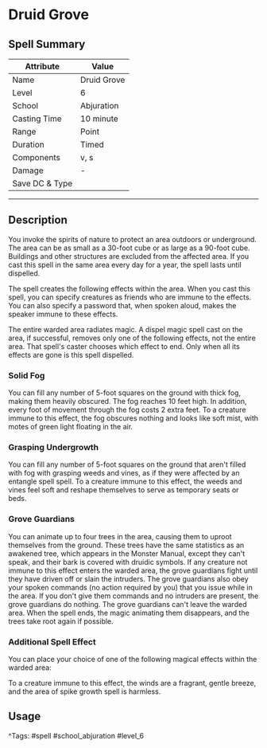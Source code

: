 # Druid Grove

## Spell Summary

| Attribute        | Value                  |
|------------------|------------------------|
| Name             | Druid Grove                 |
| Level            | 6                |
| School           | Abjuration          |
| Casting Time     | 10 minute              |
| Range            | Point            |
| Duration         | Timed             |
| Components       | v, s             |
| Damage           | -               |
| Save DC & Type   |              |

---

## Description

You invoke the spirits of nature to protect an area outdoors or underground. The area can be as small as a 30-foot cube or as large as a 90-foot cube. Buildings and other structures are excluded from the affected area. If you cast this spell in the same area every day for a year, the spell lasts until dispelled.

The spell creates the following effects within the area. When you cast this spell, you can specify creatures as friends who are immune to the effects. You can also specify a password that, when spoken aloud, makes the speaker immune to these effects.

The entire warded area radiates magic. A dispel magic spell cast on the area, if successful, removes only one of the following effects, not the entire area. That spell's caster chooses which effect to end. Only when all its effects are gone is this spell dispelled.

### Solid Fog

You can fill any number of 5-foot squares on the ground with thick fog, making them heavily obscured. The fog reaches 10 feet high. In addition, every foot of movement through the fog costs 2 extra feet. To a creature immune to this effect, the fog obscures nothing and looks like soft mist, with motes of green light floating in the air.

### Grasping Undergrowth

You can fill any number of 5-foot squares on the ground that aren't filled with fog with grasping weeds and vines, as if they were affected by an entangle spell spell. To a creature immune to this effect, the weeds and vines feel soft and reshape themselves to serve as temporary seats or beds.

### Grove Guardians

You can animate up to four trees in the area, causing them to uproot themselves from the ground. These trees have the same statistics as an awakened tree, which appears in the Monster Manual, except they can't speak, and their bark is covered with druidic symbols. If any creature not immune to this effect enters the warded area, the grove guardians fight until they have driven off or slain the intruders. The grove guardians also obey your spoken commands (no action required by you) that you issue while in the area. If you don't give them commands and no intruders are present, the grove guardians do nothing. The grove guardians can't leave the warded area. When the spell ends, the magic animating them disappears, and the trees take root again if possible.

### Additional Spell Effect

You can place your choice of one of the following magical effects within the warded area:

To a creature immune to this effect, the winds are a fragrant, gentle breeze, and the area of spike growth spell is harmless.

## Usage


^Tags: #spell #school_abjuration #level_6